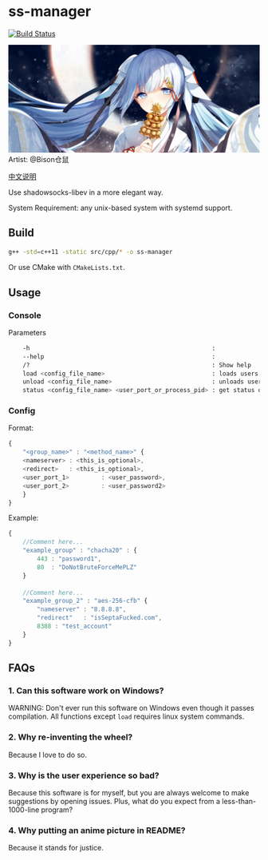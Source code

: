 # ss-manager

[![Build Status](https://travis-ci.org/LBYPatrick/ss-manager.svg?branch=master)](https://travis-ci.org/LBYPatrick/ss-manager)

![README_PIC](./resources/readme_pic.jpg)
Artist: @Bison仓鼠

[中文说明](./README.zhCN.md)

Use shadowsocks-libev in a more elegant way.

System Requirement: any unix-based system with systemd support.

## Build

```bash
g++ -std=c++11 -static src/cpp/* -o ss-manager
```

Or use CMake with ``CMakeLists.txt``.

## Usage

### Console

Parameters
```bash
    -h                                                   :
    --help                                               :
    /?                                                   : Show help
    load <config_file_name>                              : loads users based on the config file specified
    unload <config_file_name>                            : unloads users based on the config file specified (Need to load first)
    status <config_file_name> <user_port_or_process_pid> : get status of a port loaded with a specific config

```

### Config

Format:

```javascript
{
    "<group_name>" : "<method_name>" {
    <nameserver> : <this_is_optional>,
    <redirect>   : <this_is_optional>,
    <user_port_1>         : <user_password>,
    <user_port_2>         : <user_password2>
    }
}
```

Example:

```javascript
{
    //Comment here...
    "example_group" : "chacha20" : {
        443 : "password1",
        80  : "DoNotBruteForceMePLZ"
    }
    
    //Comment here...
    "example_group_2" : "aes-256-cfb" {
        "nameserver" : "8.8.8.8",
        "redirect"   : "isSeptaFucked.com",
        8388 : "test_account"
    }
}
```

## FAQs

### 1. Can this software work on Windows?

WARNING: Don't ever run this software on Windows even though it passes compilation. All functions except ``load`` requires linux system commands.

### 2. Why re-inventing the wheel?

Because I love to do so.

### 3. Why is the user experience so bad?

Because this software is for myself, but you are always welcome to make suggestions by opening issues. Plus, what do you expect from a less-than-1000-line program?

### 4. Why putting an anime picture in README?

Because it stands for justice.